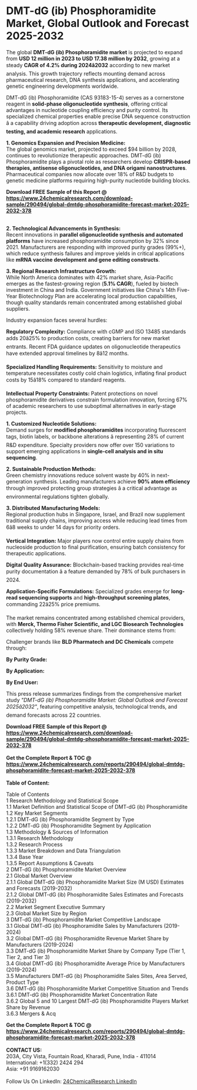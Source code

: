 <h1>DMT-dG (ib) Phosphoramidite Market, Global Outlook and Forecast 2025-2032</h1><p>The global <strong>DMT-dG (ib) Phosphoramidite market</strong> is projected to expand from <strong>USD 12 million in 2023 to USD 17.38 million by 2032</strong>, growing at a steady <strong>CAGR of 4.2% during 2024â2032</strong> according to new market analysis. This growth trajectory reflects mounting demand across pharmaceutical research, DNA synthesis applications, and accelerating genetic engineering developments worldwide.</p><p>DMT-dG (ib) Phosphoramidite (CAS 93183-15-4) serves as a cornerstone reagent in <strong>solid-phase oligonucleotide synthesis</strong>, offering critical advantages in nucleotide coupling efficiency and purity control. Its specialized chemical properties enable precise DNA sequence construction â a capability driving adoption across <strong>therapeutic development, diagnostic testing, and academic research</strong> applications.</p><p><strong>1. Genomics Expansion and Precision Medicine:</strong><br>
The global genomics market, projected to exceed $94 billion by 2028, continues to revolutionize therapeutic approaches. DMT-dG (ib) Phosphoramidite plays a pivotal role as researchers develop <strong>CRISPR-based therapies, antisense oligonucleotides, and DNA origami nanostructures</strong>. Pharmaceutical companies now allocate over 18% of R&amp;D budgets to genetic medicine platforms requiring high-purity nucleotide building blocks.</p><div><b>Download FREE Sample of this Report @ 
            <a href="https://www.24chemicalresearch.com/download-sample/290494/global-dmtdg-phosphoramidite-forecast-market-2025-2032-378">
            https://www.24chemicalresearch.com/download-sample/290494/global-dmtdg-phosphoramidite-forecast-market-2025-2032-378</a></b></div><br><p><strong>2. Technological Advancements in Synthesis:</strong><br>
Recent innovations in <strong>parallel oligonucleotide synthesis and automated platforms</strong> have increased phosphoramidite consumption by 32% since 2021. Manufacturers are responding with improved purity grades (99%+), which reduce synthesis failures and improve yields in critical applications like <strong>mRNA vaccine development and gene editing constructs</strong>.</p><p><strong>3. Regional Research Infrastructure Growth:</strong><br>
While North America dominates with 42% market share, Asia-Pacific emerges as the fastest-growing region (<strong>5.1% CAGR</strong>), fueled by biotech investment in China and India. Government initiatives like China's 14th Five-Year Biotechnology Plan are accelerating local production capabilities, though quality standards remain concentrated among established global suppliers.</p><p>Industry expansion faces several hurdles:</p><p><strong>Regulatory Complexity:</strong> Compliance with cGMP and ISO 13485 standards adds 20â25% to production costs, creating barriers for new market entrants. Recent FDA guidance updates on oligonucleotide therapeutics have extended approval timelines by 8â12 months.</p><p><strong>Specialized Handling Requirements:</strong> Sensitivity to moisture and temperature necessitates costly cold chain logistics, inflating final product costs by 15â18% compared to standard reagents.</p><p><strong>Intellectual Property Constraints:</strong> Patent protections on novel phosphoramidite derivatives constrain formulation innovation, forcing 67% of academic researchers to use suboptimal alternatives in early-stage projects.</p><p><strong>1. Customized Nucleotide Solutions:</strong><br>
Demand surges for <strong>modified phosphoramidites</strong> incorporating fluorescent tags, biotin labels, or backbone alterations â representing 28% of current R&amp;D expenditure. Specialty providers now offer over 150 variations to support emerging applications in <strong>single-cell analysis and in situ sequencing</strong>.</p><p><strong>2. Sustainable Production Methods:</strong><br>
Green chemistry innovations reduce solvent waste by 40% in next-generation synthesis. Leading manufacturers achieve <strong>90% atom efficiency</strong> through improved protecting group strategies â a critical advantage as environmental regulations tighten globally.</p><p><strong>3. Distributed Manufacturing Models:</strong><br>
Regional production hubs in Singapore, Israel, and Brazil now supplement traditional supply chains, improving access while reducing lead times from 6â8 weeks to under 14 days for priority orders.</p><p><strong>Vertical Integration:</strong> Major players now control entire supply chains from nucleoside production to final purification, ensuring batch consistency for therapeutic applications.</p><p><strong>Digital Quality Assurance:</strong> Blockchain-based tracking provides real-time purity documentation â a feature demanded by 78% of bulk purchasers in 2024.</p><p><strong>Application-Specific Formulations:</strong> Specialized grades emerge for <strong>long-read sequencing supports</strong> and <strong>high-throughput screening plates</strong>, commanding 22â25% price premiums.</p><p>The market remains concentrated among established chemical providers, with <strong>Merck, Thermo Fisher Scientific, and LGC Biosearch Technologies</strong> collectively holding 58% revenue share. Their dominance stems from:</p><p>Challenger brands like <strong>BLD Pharmatech and DC Chemicals</strong> compete through:</p><p><strong>By Purity Grade:</strong></p><p><strong>By Application:</strong></p><p><strong>By End User:</strong></p><p>This press release summarizes findings from the comprehensive market study <em>"DMT-dG (ib) Phosphoramidite Market: Global Outlook and Forecast 2025â2032"</em>, featuring competitive analysis, technological trends, and demand forecasts across 22 countries.</p><div><b>Download FREE Sample of this Report @ 
            <a href="https://www.24chemicalresearch.com/download-sample/290494/global-dmtdg-phosphoramidite-forecast-market-2025-2032-378">
            https://www.24chemicalresearch.com/download-sample/290494/global-dmtdg-phosphoramidite-forecast-market-2025-2032-378</a></b></div><br><div><b>Get the Complete Report & TOC @ 
            <a href="https://www.24chemicalresearch.com/reports/290494/global-dmtdg-phosphoramidite-forecast-market-2025-2032-378">
            https://www.24chemicalresearch.com/reports/290494/global-dmtdg-phosphoramidite-forecast-market-2025-2032-378</a></b></div><br>
            <b>Table of Content:</b><p>Table of Contents<br />
1 Research Methodology and Statistical Scope<br />
1.1 Market Definition and Statistical Scope of DMT-dG (ib) Phosphoramidite<br />
1.2 Key Market Segments<br />
1.2.1 DMT-dG (ib) Phosphoramidite Segment by Type<br />
1.2.2 DMT-dG (ib) Phosphoramidite Segment by Application<br />
1.3 Methodology & Sources of Information<br />
1.3.1 Research Methodology<br />
1.3.2 Research Process<br />
1.3.3 Market Breakdown and Data Triangulation<br />
1.3.4 Base Year<br />
1.3.5 Report Assumptions & Caveats<br />
2 DMT-dG (ib) Phosphoramidite Market Overview<br />
2.1 Global Market Overview<br />
2.1.1 Global DMT-dG (ib) Phosphoramidite Market Size (M USD) Estimates and Forecasts (2019-2032)<br />
2.1.2 Global DMT-dG (ib) Phosphoramidite Sales Estimates and Forecasts (2019-2032)<br />
2.2 Market Segment Executive Summary<br />
2.3 Global Market Size by Region<br />
3 DMT-dG (ib) Phosphoramidite Market Competitive Landscape<br />
3.1 Global DMT-dG (ib) Phosphoramidite Sales by Manufacturers (2019-2024)<br />
3.2 Global DMT-dG (ib) Phosphoramidite Revenue Market Share by Manufacturers (2019-2024)<br />
3.3 DMT-dG (ib) Phosphoramidite Market Share by Company Type (Tier 1, Tier 2, and Tier 3)<br />
3.4 Global DMT-dG (ib) Phosphoramidite Average Price by Manufacturers (2019-2024)<br />
3.5 Manufacturers DMT-dG (ib) Phosphoramidite Sales Sites, Area Served, Product Type<br />
3.6 DMT-dG (ib) Phosphoramidite Market Competitive Situation and Trends<br />
3.6.1 DMT-dG (ib) Phosphoramidite Market Concentration Rate<br />
3.6.2 Global 5 and 10 Largest DMT-dG (ib) Phosphoramidite Players Market Share by Revenue<br />
3.6.3 Mergers & Acq</p><div><b>Get the Complete Report & TOC @ 
            <a href="https://www.24chemicalresearch.com/reports/290494/global-dmtdg-phosphoramidite-forecast-market-2025-2032-378">
            https://www.24chemicalresearch.com/reports/290494/global-dmtdg-phosphoramidite-forecast-market-2025-2032-378</a></b></div><br><b>CONTACT US:</b><br>
            203A, City Vista, Fountain Road, Kharadi, Pune, India - 411014<br>
            International: +1(332) 2424 294<br>
            Asia: +91 9169162030 <br><br>
            Follow Us On LinkedIn: <a href="https://www.linkedin.com/company/24chemicalresearch/">24ChemicalResearch LinkedIn</a>
